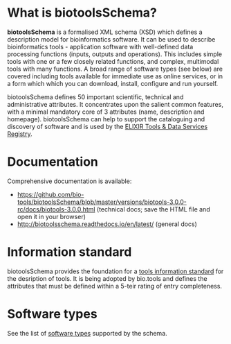 # What is biotoolsSchema?
**biotoolsSchema** is a formalised XML schema (XSD) which defines a description model for bioinformatics software.  It can be used to describe bioinformatics tools - application software with well-defined data processing functions (inputs, outputs and operations).   This includes simple tools with one or a few closely related functions, and complex, multimodal tools with many functions.  A broad range of software types (see below) are covered including tools available for immediate use as online services, or in a form which which you can download, install, configure and run yourself.

biotoolsSchema defines 50 important scientific, technical and administrative attributes.  It concentrates upon the salient common features, with a minimal mandatory core of 3 attributes (name, description and homepage).  biotoolsSchema can help to support the cataloguing and discovery of software and is used by the [ELIXIR Tools & Data Services Registry](https://bio.tools).

# Documentation
Comprehensive documentation is available:
* https://github.com/bio-tools/biotoolsSchema/blob/master/versions/biotools-3.0.0-rc/docs/biotools-3.0.0.html (technical docs; save the HTML file and open it in your browser)
* http://biotoolsschema.readthedocs.io/en/latest/ (general docs)


# Information standard
biotoolsSchema provides the foundation for a [tools information standard](https://github.com/bio-tools/biotoolsSchemaDocs/blob/master/information_requirement.rst#information-requirement) for the desription of tools.  It is being adopted by bio.tools and defines the attributes that must be defined within a 5-teir rating of entry completeness.

# Software types 
See the list of [software types](https://github.com/bio-tools/biotoolsSchemaDocs/blob/master/information_requirement.rst#tool-types) supported by the schema.



